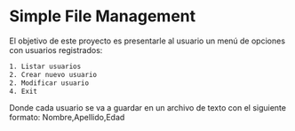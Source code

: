 # Simple File Management

El objetivo de este proyecto es presentarle al usuario un menú de opciones con usuarios registrados:

```bash
1. Listar usuarios
2. Crear nuevo usuario
2. Modificar usuario
4. Exit
```

Donde cada usuario se va a guardar en un archivo de texto con el siguiente formato:
Nombre,Apellido,Edad